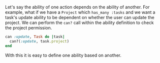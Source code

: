 Let's say the ability of one action depends on the ability of another. For example, what if we have a `Project` which `has_many :tasks` and we want a task's update ability to be dependent on whether the user can update the project. We can perform the `can?` call within the ability definition to check the project permission.

```ruby
can :update, Task do |task|
  can?(:update, task.project)
end
```

With this it is easy to define one ability based on another.